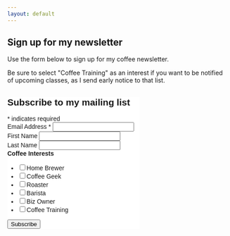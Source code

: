 ```yaml
---
layout: default
---
```


## Sign up for my newsletter

Use the form below to sign up for my coffee newsletter. 

Be sure to select "Coffee Training" as an interest if you want to be notified of upcoming classes, as I send early notice to that list. 

<!-- Begin Mailchimp Signup Form -->
<link href="//cdn-images.mailchimp.com/embedcode/classic-10_7.css" rel="stylesheet" type="text/css">
<style type="text/css">
	#mc_embed_signup{background:#fff; clear:left; font:14px Helvetica,Arial,sans-serif;  width:300px;}
	/* Add your own Mailchimp form style overrides in your site stylesheet or in this style block.
	   We recommend moving this block and the preceding CSS link to the HEAD of your HTML file. */
</style>
<div id="mc_embed_signup">
<form action="https://oilslickcoffee.us6.list-manage.com/subscribe/post?u=d2242365d3eec7033e7ed870f&amp;id=d9db1d5b00" method="post" id="mc-embedded-subscribe-form" name="mc-embedded-subscribe-form" class="validate" target="_blank" novalidate>
    <div id="mc_embed_signup_scroll">
	<h2>Subscribe to my mailing list</h2>
<div class="indicates-required"><span class="asterisk">*</span> indicates required</div>
<div class="mc-field-group">
	<label for="mce-EMAIL">Email Address  <span class="asterisk">*</span>
</label>
	<input type="email" value="" name="EMAIL" class="required email" id="mce-EMAIL">
</div>
<div class="mc-field-group">
	<label for="mce-FNAME">First Name </label>
	<input type="text" value="" name="FNAME" class="" id="mce-FNAME">
</div>
<div class="mc-field-group">
	<label for="mce-LNAME">Last Name </label>
	<input type="text" value="" name="LNAME" class="" id="mce-LNAME">
</div>
<div class="mc-field-group input-group">
    <strong>Coffee Interests </strong>
    <ul><li><input type="checkbox" value="2" name="group[16785][2]" id="mce-group[16785]-16785-0"><label for="mce-group[16785]-16785-0">Home Brewer</label></li>
<li><input type="checkbox" value="4" name="group[16785][4]" id="mce-group[16785]-16785-1"><label for="mce-group[16785]-16785-1">Coffee Geek</label></li>
<li><input type="checkbox" value="8" name="group[16785][8]" id="mce-group[16785]-16785-2"><label for="mce-group[16785]-16785-2">Roaster</label></li>
<li><input type="checkbox" value="16" name="group[16785][16]" id="mce-group[16785]-16785-3"><label for="mce-group[16785]-16785-3">Barista</label></li>
<li><input type="checkbox" value="32" name="group[16785][32]" id="mce-group[16785]-16785-4"><label for="mce-group[16785]-16785-4">Biz Owner</label></li>
<li><input type="checkbox" value="64" name="group[16785][64]" id="mce-group[16785]-16785-5"><label for="mce-group[16785]-16785-5">Coffee Training</label></li>
</ul>
</div>
	<div id="mce-responses" class="clear">
		<div class="response" id="mce-error-response" style="display:none"></div>
		<div class="response" id="mce-success-response" style="display:none"></div>
	</div>    <!-- real people should not fill this in and expect good things - do not remove this or risk form bot signups-->
    <div style="position: absolute; left: -5000px;" aria-hidden="true"><input type="text" name="b_d2242365d3eec7033e7ed870f_d9db1d5b00" tabindex="-1" value=""></div>
    <div class="clear"><input type="submit" value="Subscribe" name="subscribe" id="mc-embedded-subscribe" class="button"></div>
    </div>
</form>
</div>
<script type='text/javascript' src='//s3.amazonaws.com/downloads.mailchimp.com/js/mc-validate.js'></script><script type='text/javascript'>(function($) {window.fnames = new Array(); window.ftypes = new Array();fnames[0]='EMAIL';ftypes[0]='email';fnames[1]='FNAME';ftypes[1]='text';fnames[2]='LNAME';ftypes[2]='text';}(jQuery));var $mcj = jQuery.noConflict(true);</script>
<!--End mc_embed_signup-->
